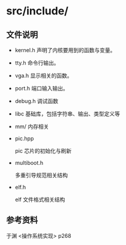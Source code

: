 # src/include/

## 文件说明

- kernel.h
    声明了内核要用到的函数与变量。

- tty.h
    命令行输出。

- vga.h
    显示相关的函数。
    
- port.h
    端口输入输出。
    
- debug.h
    调试函数
    
- libc
    基础库，包括字符串、输出、类型定义等

- mm/
    内存相关

- pic.hpp

    pic 芯片的初始化与刷新


- multiboot.h

    多重引导规范相关结构

- elf.h

    elf 文件格式相关结构



## 参考资料

于渊 <操作系统实现> p268


